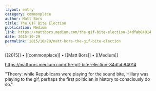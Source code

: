 ```yaml
---
layout: entry
category: commonplace
author: Matt Bors
title: The GIF Bite Election
publication: Medium
link: https://mattbors.medium.com/the-gif-bite-election-34dfab84014
date: 2015-10-29
permalink: 2015/10/29/matt-bors-the-gif-bite-election
---
```


[[2015]] • [[commonplace]] • [[Matt Bors]] • [[Medium]]

https://mattbors.medium.com/the-gif-bite-election-34dfab84014

"Theory: while Republicans were playing for the sound bite, Hillary was playing to the gif, perhaps the first politician in history to consciously do so."
 
 
